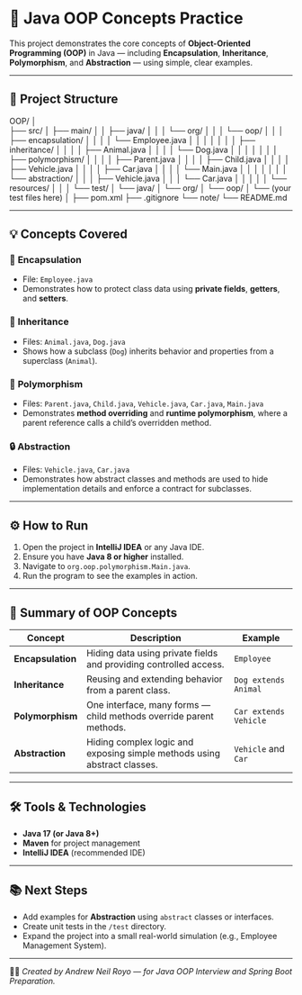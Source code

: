 # 🧠 Java OOP Concepts Practice

This project demonstrates the core concepts of **Object-Oriented Programming (OOP)** in Java — including **Encapsulation**, **Inheritance**, **Polymorphism**, and **Abstraction** — using simple, clear examples.

---

## 📁 Project Structure
 
OOP/
│  
├── src/
│   ├── main/
│   │   ├── java/
│   │   │   └── org/
│   │   │       └── oop/
│   │   │           ├── encapsulation/
│   │   │           │   └── Employee.java
│   │   │           │
│   │   │           ├── inheritance/
│   │   │           │   ├── Animal.java
│   │   │           │   └── Dog.java
│   │   │           │
│   │   │           ├── polymorphism/
│   │   │           │   ├── Parent.java
│   │   │           │   ├── Child.java
│   │   │           │   ├── Vehicle.java
│   │   │           │   ├── Car.java
│   │   │           │   └── Main.java
│   │   │           │
│   │   │           └── abstraction/
│   │   │               ├── Vehicle.java
│   │   │               └── Car.java
│   │   │
│   │   └── resources/
│   │
│   └── test/
│       └── java/
│           └── org/
│               └── oop/
│                   └── (your test files here)
│
├── pom.xml
├── .gitignore
└── note/
└── README.md



---

## 💡 Concepts Covered

### 🧩 **Encapsulation**
- File: `Employee.java`
- Demonstrates how to protect class data using **private fields**, **getters**, and **setters**.

### 🧬 **Inheritance**
- Files: `Animal.java`, `Dog.java`
- Shows how a subclass (`Dog`) inherits behavior and properties from a superclass (`Animal`).

### 🔁 **Polymorphism**
- Files: `Parent.java`, `Child.java`, `Vehicle.java`, `Car.java`, `Main.java`
- Demonstrates **method overriding** and **runtime polymorphism**, where a parent reference calls a child’s overridden method.

### 🔒 **Abstraction**
- Files: `Vehicle.java`, `Car.java`
- Demonstrates how abstract classes and methods are used to hide implementation details and enforce a contract for subclasses.

---

## ⚙️ How to Run
1. Open the project in **IntelliJ IDEA** or any Java IDE.
2. Ensure you have **Java 8 or higher** installed.
3. Navigate to `org.oop.polymorphism.Main.java`.
4. Run the program to see the examples in action.

---

## 🧠 Summary of OOP Concepts

| Concept         | Description                                                                 | Example                  |
|------------------|-----------------------------------------------------------------------------|--------------------------|
| **Encapsulation** | Hiding data using private fields and providing controlled access.          | `Employee`               |
| **Inheritance**   | Reusing and extending behavior from a parent class.                       | `Dog extends Animal`     |
| **Polymorphism**  | One interface, many forms — child methods override parent methods.         | `Car extends Vehicle`    |
| **Abstraction**   | Hiding complex logic and exposing simple methods using abstract classes.   | `Vehicle` and `Car`      |

---

## 🛠️ Tools & Technologies
- **Java 17 (or Java 8+)**
- **Maven** for project management
- **IntelliJ IDEA** (recommended IDE)

---

## 📚 Next Steps
- Add examples for **Abstraction** using `abstract` classes or interfaces.
- Create unit tests in the `/test` directory.
- Expand the project into a small real-world simulation (e.g., Employee Management System).

---

👨‍💻 *Created by Andrew Neil Royo — for Java OOP Interview and Spring Boot Preparation.*